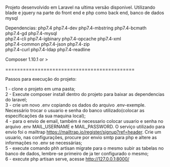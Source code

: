 Projeto desenvolvido em Laravel na ultima versão disponivel. Utilizando blade e jquery na parte do front end e php como back end, banco de dados mysql

Dependencias: 
php7.4           php7.4-dev       php7.4-mbstring  php7.4-bcmath    
php7.4-gd        php7.4-mysql         
php7.4-cli       php7.4-igbinary  php7.4-opcache   php7.4-xml     
php7.4-common    php7.4-json      php7.4-zip     
php7.4-curl      php7.4-ldap      php7.4-readline

Composer 1.10.1 or >

============================================


Passos para execução do projeto:

1 - clone o projeto em uma pasta;<br>
2 - Execute composer install dentro do projeto para baixar as dependencias do laravel;<br>
3 - crie um novo .env copiando os dados do arquivo .env-exemple. Necessário trocar o usuario e senha do banco utilizado(colocar as especificações da sua maquina local);<br>
4 - para o envio de email, também é necessario colocar usuario e senha no arquivo .env MAIL_USERNAME e MAIL_PASSWORD. O serviço utilizado para envio foi o mailtrap https://mailtrap.io/register/signup?ref=header. Crie um usuario, nas configurações, procure por envio smtp para php e altere as informações no .env se necessárias;<br>
5 - execute comando phh artisan migrate para o mesmo subir as tabelas no banco de dados, lembre-se primeiro de ja ter configurado o mesmo;<br>
6 - execute php artisan serve, acesse http://127.0.0.1:8000/


